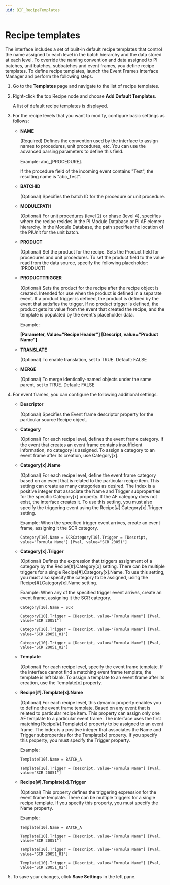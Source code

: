 ```yaml
---
uid: BIF_RecipeTemplates
---
```


# Recipe templates

<!-- This framework topic has been modified for the specific adapter. -->

<!-- 
    
MB 6/11/21: Step 3--removed placeholders that don't apply to interface 

The following placeholders are supported:

* AREA
* BATCHID
* DESCRIPT
* EU
* EVENT
* OPERATION
* PHASE
* PHASEMODULE
* PHASESTATE
* PHASESTEP
* PROCEDURE
* PROCESSCELL
* PVAL
* UNIQUEID
* UNIT
* UNITPROCEDURE
* USERID
* [*,value= "Field"]
* [*,value= "mask"]

-->

<!-- 
    
MB 6/11/21: Step 4--removed parameters that don't apply to interface


* **DefaultProperty[x].Name**

    (Optional) Name of the event frame template attribute. Valid values are Recipe, BatchID, Product and Procedure. Interface defined defaults place Recipe and BatchID at x=1, Product at x=2, and Procedure at x=3.

* **DefaultProperty[x].Value**

    (Optional) Defines the event attribute expression that evaluates to a valid value.

* **DefaultProperty[x].Trigger**

    (Optional) Defines the expression that specifies which event(s) to use to get the value.

    `[Event,value="Recipe Header"][descript,value="Product Code"]`

* **DefaultProperty[x].UseFirstValue**

    (Optional) Use the first matching event for the event frame to get the value if set to T or True. The default behavior is to use the last matching event.
    
-->     

The interface includes a set of built-in default recipe templates that control the name assigned to each level in the batch hierarchy and the data stored at each level. To override the naming convention and data assigned to PI batches, unit batches, subbatches and event frames, you define recipe templates. To define recipe templates, launch the Event Frames Interface Manager and perform the following steps.

1. Go to the **Templates** page and navigate to the list of recipe templates.

2. Right-click the top Recipe node and choose **Add Default Templates**.

    A list of default recipe templates is displayed.

3. For the recipe levels that you want to modify, configure basic settings as follows:

    * **NAME**
    
        (Required) Defines the convention used by the interface to assign names to procedures, unit procedures, etc. You can use the advanced parsing parameters to define this field.
        
        Example: abc_[PROCEDURE].
        
        If the procedure field of the incoming event contains "Test", the resulting name is "abc_Test".
        
    * **BATCHID** 
    
        (Optional) Specifies the batch ID for the procedure or unit procedure.
    
    * **MODULEPATH**
    
        (Optional) For unit procedures (level 2) or phase (level 4), specifies where the recipe resides in the PI Module Database or PI AF element hierarchy. In the Module Database, the path specifies the location of the PIUnit for the unit batch.

    * **PRODUCT** 
    
        (Optional) Set the product for the recipe. Sets the Product field for procedures and unit procedures. To set the product field to the value read from the data source, specify the following placeholder: [PRODUCT]
    
    * **PRODUCTTRIGGER**
    
        (Optional) Sets the product for the recipe after the recipe object is created. Intended for use when the product is defined in a separate event. If a product trigger is defined, the product is defined by the event that satisfies the trigger. If no product trigger is defined, the product gets its value from the event that created the recipe, and the template is populated by the event's placeholder data.
        
        Example: 
        
        **[Parameter, Value="Recipe Header"] [Descript, value="Product Name"]**

    * **TRANSLATE**
    
        (Optional) To enable translation, set to TRUE. Default: FALSE

    * **MERGE**
    
        (Optional) To merge identically-named objects under the same parent, set to TRUE. Default: FALSE


4. For event frames, you can configure the following additional settings.

    * **Descriptor**
    
        (Optional) Specifies the Event frame descriptor property for the particular source Recipe object.
        
    * **Category**
    
        (Optional) For each recipe level, defines the event frame category. If the event that creates an event frame contains insufficient information, no category is assigned. To assign a category to an event frame after its creation, use Category[x].

    * **Category[x].Name**
    
        (Optional) For each recipe level, define the event frame category based on an event that is related to the particular recipe item. This setting can create as many categories as desired. The index is a positive integer that associate the Name and Trigger subproperties for the specific Category[x] property. If the AF category does not exist, the interface creates it. To use this setting, you must also specify the triggering event using the Recipe[#].Category[x].Trigger setting.

        Example: When the specified trigger event arrives, create an event frame, assigning it the SCR category.

        `Category[10].Name = SCRCategory[10].Trigger = [Descript, value="Formula Name"] [Pval, value="SCR 20051"]`

    * **Category[x].Trigger**
    
        (Optional) Defines the expression that triggers assignment of a category by the Recipe[#].Category[x] setting. There can be multiple triggers for a single Recipe[#].Category[x].Name. To use this setting, you must also specify the category to be assigned, using the Recipe[#].Category[x].Name setting.

        Example: When any of the specified trigger event arrives, create an event frame, assigning it the SCR category.

        `Category[10].Name = SCR`

        `Category[10].Trigger = [Descript, value="Formula Name"] [Pval, value="SCR 20051"]`
    
        `Category[10].Trigger = [Descript, value="Formula Name"] [Pval, value="SCR 20051_01"]`

        `Category[10].Trigger = [Descript, value="Formula Name"] [Pval, value="SCR 20051_02"]`

    * **Template**
    
        (Optional) For each recipe level, specify the event frame template. If the interface cannot find a matching event frame template, the template is left blank. To assign a template to an event frame after its creation, use the Template[x] property.

    * **Recipe[#].Template[x].Name**
    
        (Optional) For each recipe level, this dynamic property enables you to define the event frame template. Based on any event that is related to particular recipe item. This property can assign only one AF template to a particular event frame. The interface uses the first matching Recipe[#].Template[x] property to be assigned to an event frame. The index is a positive integer that associates the Name and Trigger subproperties for the Template[x] property. If you specify this property, you must specify the Trigger property.

        Example:

        `Template[10].Name = BATCH_A`

        `Template[10].Trigger = [Descript, value="Formula Name"] [Pval, value="SCR 20051"]`

    * **Recipe[#].Template[x].Trigger**
    
        (Optional) This property defines the triggering expression for the event frame template. There can be multiple triggers for a single recipe template. If you specify this property, you must specify the Name property.

        Example:

        `Template[10].Name = BATCH_A`

        `Template[10].Trigger = [Descript, value="Formula Name"] [Pval, value="SCR 20051"]`

        `Template[10].Trigger = [Descript, value="Formula Name"] [Pval, value="SCR 20051_01"]`

        `Template[10].Trigger = [Descript, value="Formula Name"] [Pval, value="SCR 20051_02"]`

5. To save your changes, click **Save Settings** in the left pane.
